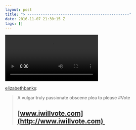 ```yaml
---
layout: post
title: "> ----------------------------------------------"
date: 2016-11-07 21:30:15 Z
tags: []
---
```

<video autoplay="autoplay" controls="controls"><source src="https://www.youtube.com/watch?v=NGGACRwYDo8"></video>

[elizabethbanks](http://elizabethbanks.com/post/152863994040/a-vulgar-truly-passionate-obscene-plea-to-please):

> A vulgar truly passionate obscene plea to please #Vote 
> 
> [www.iwillvote.com](http://www.iwillvote.com) 
> ----------------------------------------------
